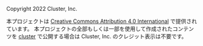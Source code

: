 Copyright 2022 Cluster, Inc.

本プロジェクトは [Creative Commons Attribution 4.0 International](https://creativecommons.org/licenses/by/4.0/) で提供されています。
本プロジェクトの全部もしくは一部を使用して作成されたコンテンツを [cluster](https://cluster.mu/) で公開する場合は Cluster, Inc. のクレジット表示は不要です。

